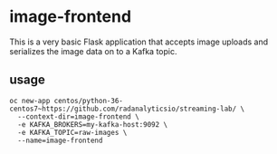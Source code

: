 # image-frontend

This is a very basic Flask application that accepts image uploads and serializes the image data on to a Kafka topic.

## usage

```
oc new-app centos/python-36-centos7~https://github.com/radanalyticsio/streaming-lab/ \
  --context-dir=image-frontend \
  -e KAFKA_BROKERS=my-kafka-host:9092 \
  -e KAFKA_TOPIC=raw-images \
  --name=image-frontend
```